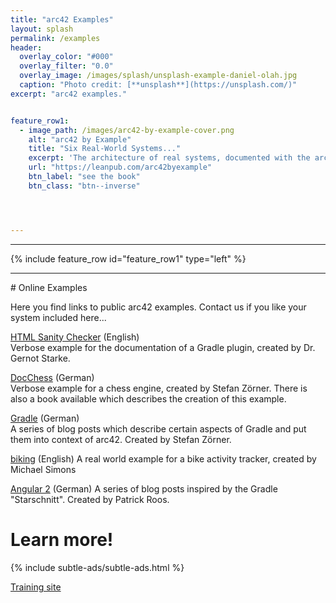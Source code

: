 ```yaml
---
title: "arc42 Examples"
layout: splash
permalink: /examples
header:
  overlay_color: "#000"
  overlay_filter: "0.0"
  overlay_image: /images/splash/unsplash-example-daniel-olah.jpg
  caption: "Photo credit: [**unsplash**](https://unsplash.com/)"
excerpt: "arc42 examples."


feature_row1:
  - image_path: /images/arc42-by-example-cover.png
    alt: "arc42 by Example"
    title: "Six Real-World Systems..."
    excerpt: 'The architecture of real systems, documented with the arc42 template. Helps you jumpstart your own documentation. Written by Gernot Starke, Michael Simons and Stefan Zörner.'
    url: "https://leanpub.com/arc42byexample"
    btn_label: "see the book"
    btn_class: "btn--inverse"




---
```



<hr>

{% include feature_row id="feature_row1" type="left" %}

<hr>
# Online Examples

Here you find links to public arc42 examples. Contact us if you like your system
included here...

[HTML Sanity Checker](https://hsc.aim42.org) (English)  
Verbose example for the documentation of a Gradle plugin, created by Dr. Gernot Starke.

[DocChess](http://www.dokchess.de/dokchess/arc42/) (German)  
Verbose example for a chess engine, created by Stefan Z&ouml;rner. There is also a book available which describes the creation of this example.

[Gradle](https://www.embarc.de/arc42-starschnitt-gradle/) (German)  
A series of blog posts which describe certain aspects of Gradle and put them into context of arc42. Created by Stefan Z&ouml;rner.

[biking](https://biking.michael-simons.eu/docs/index.html) (English)
A real world example for a bike activity tracker, created by Michael Simons

[Angular 2](http://blog.fingersteps.ch/2015/12/01/blog-serie-architekturueberblick-von-angular-2/) (German)
A series of blog posts inspired by the Gradle "Starschnitt". Created by Patrick Roos.



# Learn more!

{% include subtle-ads/subtle-ads.html %}

<a href="https://arc42.de" class="btn btn--success">Training site</a>
